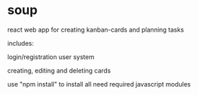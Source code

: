 # soup
react web app for creating kanban-cards and planning tasks

includes:

  login/registration user system

  creating, editing and deleting cards

use "npm install" to install all need required javascript modules
